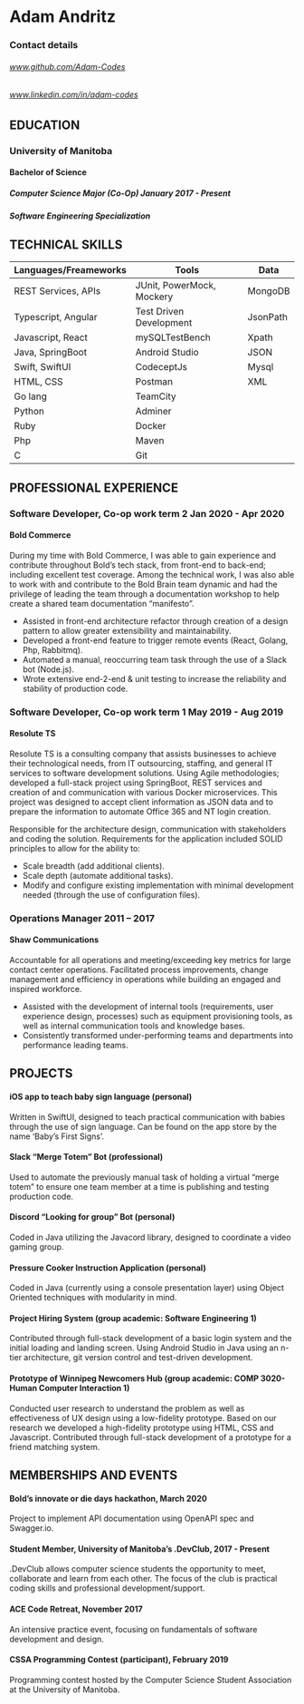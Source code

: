 # Adam Andritz
### Contact details
###### www.github.com/Adam-Codes

###### www.linkedin.com/in/adam-codes


## EDUCATION
### University of Manitoba
#### Bachelor of Science
##### Computer Science Major (Co-Op) 	                January 2017 - Present
##### Software Engineering Specialization


## TECHNICAL SKILLS
| Languages/Freameworks | Tools | Data |
|-------|--------|---------|
| REST Services, APIs | JUnit, PowerMock, Mockery | MongoDB |
| Typescript, Angular | Test Driven Development | JsonPath |
| Javascript, React | mySQLTestBench | Xpath |
| Java, SpringBoot | Android Studio | JSON |
| Swift, SwiftUI | CodeceptJs | Mysql |
| HTML, CSS | Postman | XML |
| Go lang | TeamCity |
| Python | Adminer |
| Ruby | Docker |
| Php | Maven |
| C | Git |

## PROFESSIONAL EXPERIENCE

### Software Developer, Co-op work term 2                                                  Jan 2020 - Apr 2020
#### **Bold Commerce**
During my time with Bold Commerce, I was able to gain experience and contribute throughout Bold’s tech stack, from front-end to back-end; including excellent test coverage. Among the technical work, I was also able to work with and contribute to the Bold Brain team dynamic and had the privilege of leading the team through a documentation workshop to help create a shared team documentation “manifesto”.

* Assisted in front-end architecture refactor through creation of a design pattern to allow greater extensibility and maintainability.
* Developed a front-end feature to trigger remote events (React, Golang, Php, Rabbitmq).
* Automated a manual, reoccurring team task through the use of a Slack bot (Node.js).
* Wrote extensive end-2-end & unit testing to increase the reliability and stability of production code.

### Software Developer, Co-op work term 1                                                  May 2019 - Aug 2019
#### **Resolute TS**
Resolute TS is a consulting company that assists businesses to achieve their technological needs, from IT outsourcing, staffing, and general IT services to software development solutions.
Using Agile methodologies; developed a full-stack project using SpringBoot, REST services and creation of and communication with various Docker microservices. This project was designed to accept client information as JSON data and to prepare the information to automate Office 365 and NT login creation. 

Responsible for the architecture design, communication with stakeholders and coding the solution.
Requirements for the application included SOLID principles to allow for the ability to:

* Scale breadth (add additional clients).
* Scale depth (automate additional tasks).
* Modify and configure existing implementation with minimal development needed (through the use of configuration files).

### Operations Manager  			      			   2011 – 2017
#### **Shaw Communications**
Accountable for all operations and meeting/exceeding key metrics for large contact center operations. Facilitated process improvements, change management and efficiency in operations while building an engaged and inspired workforce.

* Assisted with the development of internal tools (requirements, user experience design, processes) such as equipment provisioning tools, as well as internal communication tools and knowledge bases.
* Consistently transformed under-performing teams and departments into performance leading teams.

## PROJECTS

#### iOS app to teach baby sign language (personal)
Written in SwiftUI, designed to teach practical communication with babies through the use of sign language. Can be found on the app store by the name ‘Baby’s First Signs’.
#### Slack “Merge Totem” Bot (professional)
Used to automate the previously manual task of holding a virtual “merge totem” to ensure one team member at a time is publishing and testing production code.
#### Discord “Looking for group” Bot (personal)
Coded in Java utilizing the Javacord library, designed to coordinate a video gaming group.
#### Pressure Cooker Instruction Application (personal)
Coded in Java (currently using a console presentation layer) using Object Oriented techniques with modularity in mind.
#### Project Hiring System (group academic: Software Engineering 1)
Contributed through full-stack development of a basic login system and the initial loading and landing screen.
Using Android Studio in Java using an n-tier architecture, git version control and test-driven development.
#### Prototype of Winnipeg Newcomers Hub (group academic: COMP 3020-Human Computer Interaction 1)
Conducted user research to understand the problem as well as effectiveness of UX design using a low-fidelity prototype. Based on our research we developed a high-fidelity prototype using HTML, CSS and Javascript.
Contributed through full-stack development of a prototype for a friend matching system.

## MEMBERSHIPS AND EVENTS

#### Bold’s innovate or die days hackathon,							     March 2020
Project to implement API documentation using OpenAPI spec and Swagger.io.
#### Student Member, University of Manitoba’s .DevClub,                                                2017 - Present
.DevClub allows computer science students the opportunity to meet, collaborate and learn from each other. 
The focus of the club is practical coding skills and professional development/support.
#### ACE Code Retreat,										         November 2017
An intensive practice event, focusing on fundamentals of software development and design.
#### CSSA Programming Contest (participant),						        	 February 2019
Programming contest hosted by the Computer Science Student Association at the University of Manitoba.
